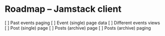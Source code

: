 # Roadmap – Jamstack client

[ ] Past events paging
[ ] Event (single) page data
[ ] Different events views
[ ] Post (single) page
[ ] Posts (archive) page
[ ] Posts (archive) paging
